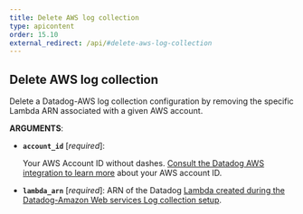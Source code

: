```yaml
---
title: Delete AWS log collection
type: apicontent
order: 15.10
external_redirect: /api/#delete-aws-log-collection
---
```


## Delete AWS log collection

Delete a Datadog-AWS log collection configuration by removing the specific Lambda ARN associated with a given AWS account.

**ARGUMENTS**:

* **`account_id`** [*required*]:

    Your AWS Account ID without dashes.
    [Consult the Datadog AWS integration to learn more][1] about your AWS account ID.

* **`lambda_arn`** [*required*]:
    ARN of the Datadog [Lambda created during the Datadog-Amazon Web services Log collection setup][2].

[1]: /integrations/amazon_web_services/#configuration
[2]: /integrations/amazon_web_services/?tab=allpermissions#set-up-the-datadog-lambda-function
